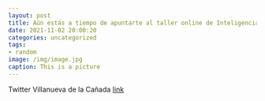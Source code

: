 ```yaml
---
layout: post
title: Aún estás a tiempo de apuntarte al taller online de InteligenciaEmocional que impartirá Helena Ruiz Pino mañana miércoles, a pa...
date: 2021-11-02 20:00:20
categories: uncategorized
tags:
- random
image: /img/image.jpg
caption: This is a picture
---
```

Twitter Villanueva de la Cañada [link](https://twitter.com/AytoVDLCanada/status/1455499933667188745)

